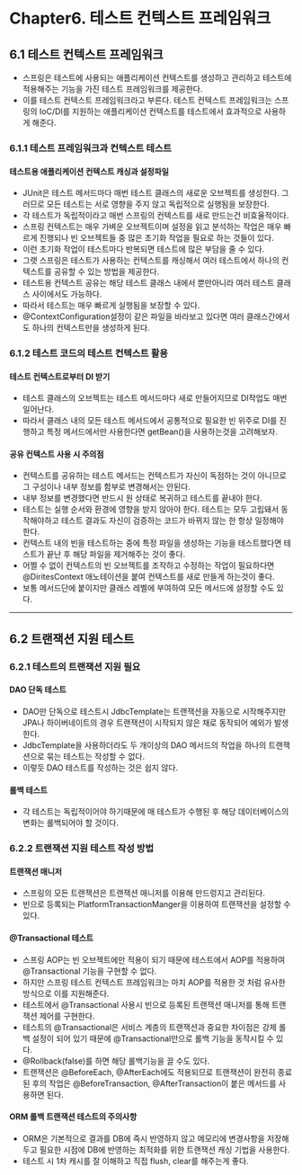 # Chapter6. 테스트 컨텍스트 프레임워크
## 6.1 테스트 컨텍스트 프레임워크
- 스프링은 테스트에 사용되는 애플리케이션 컨텍스트를 생성하고 관리하고 테스트에 적용해주는 기능을 가진 테스트 프레임워크를 제공한다.
- 이를 테스트 컨텍스트 프레임워크라고 부른다. 테스트 컨텍스트 프레임워크는 스프링의 IoC/DI를 지원하는 애플리케이션 컨텍스트를 테스트에서 효과적으로 사용하게 해준다.

### 6.1.1 테스트 프레임워크과 컨텍스트 테스트
#### 테스트용 애플리케이션 컨텍스트 캐싱과 설정파일
- JUnit은 테스트 메서드마다 매번 테스트 클래스의 새로운 오브젝트를 생성한다. 그러므로 모든 테스트는 서로 영향을 주지 않고 독립적으로 실행됨을 보장한다.
- 각 테스트가 독립적이라고 매번 스프링의 컨텍스트를 새로 만드는건 비효율적이다.
- 스프링 컨텍스트는 매우 가벼운 오브젝트이며 설정을 읽고 분석하는 작업은 매우 빠르게 진행되나 빈 오브젝트들 중 많은 초기화 작업을 필요로 하는 것들이 있다.
- 이런 초기화 작업이 테스트마다 반복되면 테스트에 많은 부담을 줄 수 있다.
- 그랫 스프링은 테스트가 사용하는 컨텍스트를 캐싱해서 여러 테스트에서 하나의 컨텍스트를 공유할 수 있는 방법을 제공한다.
- 테스트용 컨텍스트 공유는 해당 테스트 클래스 내에서 뿐만아니라 여러 테스트 클래스 사이에서도 가능하다.
- 따라서 테스트는 매우 빠르게 실행됨을 보장할 수 있다.
- @ContextConfiguration설정이 같은 파일을 바라보고 있다면 여러 클래스간에서도 하나의 컨텍스트만을 생성하게 된다.

### 6.1.2 테스트 코드의 테스트 컨텍스트 활용
#### 테스트 컨텍스트로부터 DI 받기
- 테스트 클래스의 오브젝트는 테스트 메서드마다 새로 만들어지므로 DI작업도 매번 일어난다.
- 따라서 클래스 내의 모든 테스트 메서드에서 공통적으로 필요한 빈 위주로 DI를 진행하고 특정 메서드에서만 사용한다면 getBean()을 사용하는것을 고려해보자.

#### 공유 컨텍스트 사용 시 주의점
- 컨텍스트를 공유하는 테스트 메서드는 컨텍스트가 자신이 독점하는 것이 아니므로 그 구성이나 내부 정보를 함부로 변경해서는 안된다.
- 내부 정보를 변경했다면 반드시 원 상태로 복귀하고 테스트를 끝내야 한다.
- 테스트는 실행 순서와 환경에 영향을 받지 않아야 한다. 테스트는 모두 고립돼서 동작해야하고 테스트 결과도 자신이 검증하는 코드가 바뀌지 않는 한 항상 일정해야 한다.
- 컨텍스트 내의 빈을 테스트하는 중에 특정 파일을 생성하는 기능을 테스트했다면 테스트가 끝난 후 해당 파일을 제거해주는 것이 좋다.
- 어쩔 수 없이 컨텍스트의 빈 오브젝트를 조작하고 수정하는 작업이 필요하다면 @DiritesContext 애노테이션을 붙여 컨텍스트를 새로 만들게 하는것이 좋다.
- 보통 메서드단에 붙이지만 클래스 레벨에 부여하여 모든 메서드에 설정할 수도 있다.

---

## 6.2 트랜잭션 지원 테스트
### 6.2.1 테스트의 트랜잭션 지원 필요
#### DAO 단독 테스트
- DAO만 단독으로 테스트시 JdbcTemplate는 트랜잭션을 자동으로 시작해주지만 JPA나 하이버네이트의 경우 트랜잭션이 시작되지 않은 채로 동작되어 예외가 발생한다.
- JdbcTemplate을 사용하더라도 두 개이상의 DAO 메서드의 작업을 하나의 트랜잭션으로 묶는 테스트는 작성할 수 없다.
- 이렇듯 DAO 테스트를 작성하는 것은 쉽지 않다.

#### 롤백 테스트
- 각 테스트는 독립적이어야 하기때문에 매 테스트가 수행된 후 해당 데이터베이스의 변화는 롤백되어야 할 것이다.

### 6.2.2 트랜잭션 지원 테스트 작성 방법
#### 트랜잭션 매니저
- 스프링의 모든 트랜잭션은 트랜잭션 매니저를 이용해 만드렁지고 관리된다.
- 빈으로 등록되는 PlatformTransactionManger을 이용하여 트랜잭션을 설정할 수 있다.

#### @Transactional 테스트
- 스프링 AOP는 빈 오브젝트에만 적용이 되기 때문에 테스트에서 AOP를 적용하여 @Transactional 기능을 구현할 수 없다.
- 하지만 스프링 테스트 컨텍스트 프레임워크는 마치 AOP를 적용한 것 처럼 유사한 방식으로 이를 지원해준다.
- 테스트에서 @Transactional 사용시 빈으로 등록된 트랜잭션 매니저를 통해 트랜잭션 제어를 구현한다.
- 테스트의 @Transactional은 서비스 계층의 트랜잭션과 중요한 차이점은 강제 롤백 설정이 되어 있기 때문에 @Transactional만으로 롤백 기능을 동작시킬 수 있다.
- @Rollback(false)를 하면 해당 롤백기능을 끌 수도 있다.
- 트랜잭션은 @BeforeEach, @AfterEach에도 적용되므로 트랜잭션이 완전히 종료된 후의 작업은 @BeforeTransaction, @AfterTransaction이 붙은 메서드를 사용하면 된다.

#### ORM 롤백 트랜잭션 테스트의 주의사항
- ORM은 기본적으로 결과를 DB에 즉시 반영하지 않고 메모리에 변경사항을 저장해두고 필요한 시점에 DB에 반영하는 최적화를 위한 트랜잭션 캐싱 기법을 사용한다.
- 테스트 시 1차 캐시를 잘 이해하고 직접 flush, clear를 해주는게 좋다.
